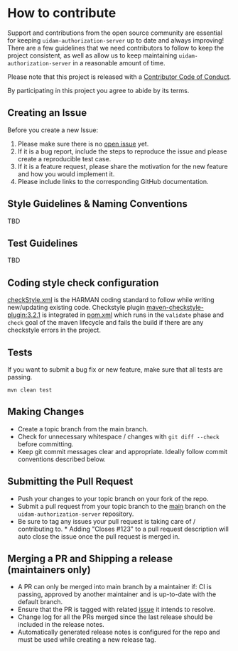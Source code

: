 # How to contribute

Support and contributions from the open source community are essential for keeping
`uidam-authorization-server` up to date and always improving! There are a few guidelines that we need
contributors to follow to keep the project consistent, as well as allow us to keep
maintaining `uidam-authorization-server` in a reasonable amount of time.

Please note that this project is released with a [Contributor Code of Conduct][coc].

By participating in this project you agree to abide by its terms.

[coc]: ./CODE_OF_CONDUCT.md

## Creating an Issue

Before you create a new Issue:

1. Please make sure there is no [open issue](https://github.com/eclipse-ecsp/uidam-authorization-server/issues) yet.
2. If it is a bug report, include the steps to reproduce the issue and please create a reproducible test case.
3. If it is a feature request, please share the motivation for the new feature and how you would implement it.
4. Please include links to the corresponding GitHub documentation.


## Style Guidelines & Naming Conventions

TBD

## Test Guidelines

TBD

## Coding style check configuration
[checkStyle.xml](./checkStyle.xml) is the HARMAN coding standard to follow while writing new/updating existing code.
Checkstyle plugin [maven-checkstyle-plugin:3.2.1](https://maven.apache.org/plugins/maven-checkstyle-plugin/) is integrated in [pom.xml](./pom.xml) which runs in the `validate` phase and `check` goal of the maven lifecycle and fails the build if there are any checkstyle errors in the project.


## Tests

If you want to submit a bug fix or new feature, make sure that all tests are passing.

```mvn clean test```


## Making Changes

- Create a topic branch from the main branch.
- Check for unnecessary whitespace / changes with `git diff --check` before committing.
- Keep git commit messages clear and appropriate. Ideally follow commit conventions described below.

## Submitting the Pull Request

- Push your changes to your topic branch on your fork of the repo.
- Submit a pull request from your topic branch to the [main](https://github.com/eclipse-ecsp/uidam-authorization-server) branch on the `uidam-authorization-server` repository.
- Be sure to tag any issues your pull request is taking care of / contributing to. \* Adding "Closes #123"
  to a pull request description will auto close the issue once the pull request is merged in.


## Merging a PR and Shipping a release (maintainers only)

- A PR can only be merged into main branch by a maintainer if: CI is passing, approved by another maintainer and is up-to-date with the default branch.
- Ensure that the PR is tagged with related [issue](https://github.com/eclipse-ecsp/uidam-authorization-server/issues) it intends to resolve.
- Change log for all the PRs merged since the last release should be included in the release notes.
- Automatically generated release notes is configured for the repo and must be used while creating a new release tag.
 